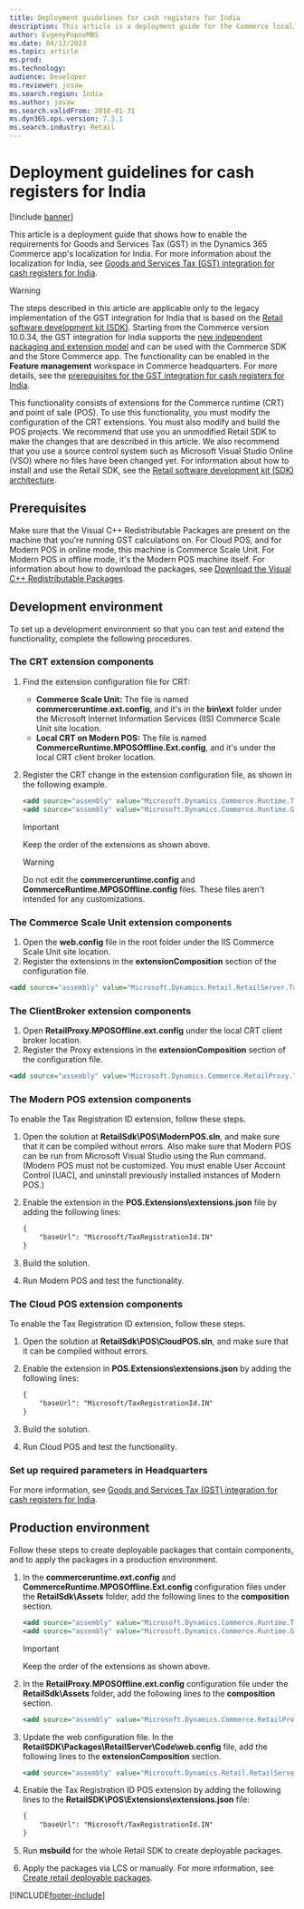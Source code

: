 ```yaml
---
title: Deployment guidelines for cash registers for India
description: This article is a deployment guide for the Commerce localization for India.
author: EvgenyPopovMBS
ms.date: 04/13/2023
ms.topic: article
ms.prod: 
ms.technology: 
audience: Developer
ms.reviewer: josaw
ms.search.region: India
ms.author: josaw
ms.search.validFrom: 2018-01-31
ms.dyn365.ops.version: 7.3.1
ms.search.industry: Retail
---
```

# Deployment guidelines for cash registers for India

[!include [banner](../includes/banner.md)]

This article is a deployment guide that shows how to enable the requirements for Goods and Services Tax (GST) in the Dynamics 365 Commerce app's localization for India. For more information about the localization for India, see [Goods and Services Tax (GST) integration for cash registers for India](./apac-ind-cash-registers.md).

> [!WARNING]
> The steps described in this article are applicable only to the legacy implementation of the GST integration for India that is based on the [Retail software development kit (SDK)](../dev-itpro/retail-sdk/retail-sdk-overview.md). Starting from the Commerce version 10.0.34, the GST integration for India supports the [new independent packaging and extension model](../dev-itpro/build-pipeline.md) and can be used with the Commerce SDK and the Store Commerce app. The functionality can be enabled in the **Feature management** workspace in Commerce headquarters. For more details, see the [prerequisites for the GST integration for cash registers for India](./apac-ind-cash-registers.md#prerequisites).

This functionality consists of extensions for the Commerce runtime (CRT) and point of sale (POS). To use this functionality, you must modify the configuration of the CRT extensions. You must also modify and build the POS projects. We recommend that use you an unmodified Retail SDK to make the changes that are described in this article. We also recommend that you use a source control system such as Microsoft Visual Studio Online (VSO) where no files have been changed yet. For information about how to install and use the Retail SDK, see the [Retail software development kit (SDK) architecture](../dev-itpro/retail-sdk/retail-sdk-overview.md).

## Prerequisites

Make sure that the Visual C++ Redistributable Packages are present on the machine that you're running GST calculations on. For Cloud POS, and for Modern POS in online mode, this machine is Commerce Scale Unit. For Modern POS in offline mode, it's the Modern POS machine itself. For information about how to download the packages, see [Download the Visual C++ Redistributable Packages](https://www.microsoft.com/download/details.aspx?id=48145).

## Development environment

To set up a development environment so that you can test and extend the functionality, complete the following procedures.

### The CRT extension components

1. Find the extension configuration file for CRT:

    - **Commerce Scale Unit:** The file is named **commerceruntime.ext.config**, and it's in the **bin\\ext** folder under the Microsoft Internet Information Services (IIS) Commerce Scale Unit site location.
    - **Local CRT on Modern POS:** The file is named **CommerceRuntime.MPOSOffline.Ext.config**, and it's under the local CRT client broker location.

2. Register the CRT change in the extension configuration file, as shown in the following example.

    ``` xml
    <add source="assembly" value="Microsoft.Dynamics.Commerce.Runtime.TaxRegistrationIdIndia" />
    <add source="assembly" value="Microsoft.Dynamics.Commerce.Runtime.GenericTaxEngine" />
    ```

    > [!IMPORTANT]
    > Keep the order of the extensions as shown above.

    > [!WARNING]
    > Do not edit the **commerceruntime.config** and **CommerceRuntime.MPOSOffline.config** files. These files aren't intended for any customizations.

### The Commerce Scale Unit extension components

1. Open the **web.config** file in the root folder under the IIS Commerce Scale Unit site location.
2. Register the extensions in the **extensionComposition** section of the configuration file.

``` xml
<add source="assembly" value="Microsoft.Dynamics.Retail.RetailServer.TaxRegistrationIdIndia" />
```

### The ClientBroker extension components

1. Open **RetailProxy.MPOSOffline.ext.config** under the local CRT client broker location.
2. Register the Proxy extensions in the **extensionComposition** section of the configuration file.

``` xml
<add source="assembly" value="Microsoft.Dynamics.Commerce.RetailProxy.TaxRegistrationIdIndia" />
```

### The Modern POS extension components

To enable the Tax Registration ID extension, follow these steps.

1. Open the solution at **RetailSdk\POS\ModernPOS.sln**, and make sure that it can be compiled without errors. Also make sure that Modern POS can be run from Microsoft Visual Studio using the Run command. (Modern POS must not be customized. You must enable User Account Control [UAC], and uninstall previously installed instances of Modern POS.)
2. Enable the extension in the **POS.Extensions\extensions.json** file by adding the following lines:

    ``` xml
    {
        "baseUrl": "Microsoft/TaxRegistrationId.IN"
    }
    ```

3. Build the solution.
4. Run Modern POS and test the functionality.

### The Cloud POS extension components

To enable the Tax Registration ID extension, follow these steps.

1. Open the solution at **RetailSdk\POS\CloudPOS.sln**, and make sure that it can be compiled without errors.
2. Enable the extension in **POS.Extensions\extensions.json** by adding the following lines:

    ``` xml
    {
        "baseUrl": "Microsoft/TaxRegistrationId.IN"
    }
    ```

3. Build the solution.
4. Run Cloud POS and test the functionality.

### Set up required parameters in Headquarters

For more information, see [Goods and Services Tax (GST) integration for cash registers for India](./apac-ind-cash-registers.md).

## Production environment

Follow these steps to create deployable packages that contain components, and to apply the packages in a production environment.

1. In the **commerceruntime.ext.config** and **CommerceRuntime.MPOSOffline.Ext.config** configuration files under the **RetailSdk\\Assets** folder, add the following lines to the **composition** section.

    ``` xml
    <add source="assembly" value="Microsoft.Dynamics.Commerce.Runtime.TaxRegistrationIdIndia" />
    <add source="assembly" value="Microsoft.Dynamics.Commerce.Runtime.GenericTaxEngine" />
    ```

    > [!IMPORTANT]
    > Keep the order of the extensions as shown above.

2. In the **RetailProxy.MPOSOffline.ext.config** configuration file under the **RetailSdk\\Assets** folder, add the following lines to the **composition** section.

    ``` xml
    <add source="assembly" value="Microsoft.Dynamics.Commerce.RetailProxy.TaxRegistrationIdIndia" />
    ```

3. Update the web configuration file. In the **RetailSDK\Packages\RetailServer\Code\web.config** file, add the following lines to the **extensionComposition** section.

    ``` xml
    <add source="assembly" value="Microsoft.Dynamics.Retail.RetailServer.TaxRegistrationIdIndia" />
    ```

4. Enable the Tax Registration ID POS extension by adding the following lines to the **RetailSDK\POS\Extensions\extensions.json** file:

    ``` xml
    {
        "baseUrl": "Microsoft/TaxRegistrationId.IN"
    }
    ```

5. Run **msbuild** for the whole Retail SDK to create deployable packages.
6. Apply the packages via LCS or manually. For more information, see [Create retail deployable packages](../dev-itpro/retail-sdk/retail-sdk-packaging.md).

[!INCLUDE[footer-include](../../includes/footer-banner.md)]
